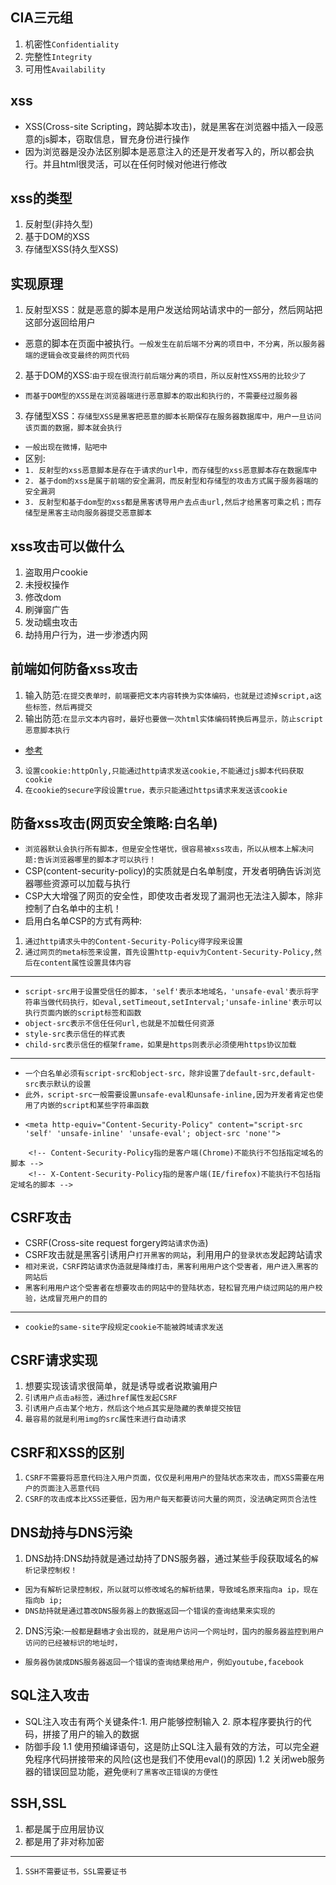 ## CIA三元组
1. 机密性`Confidentiality`
2. 完整性`Integrity`
3. 可用性`Availability`

## xss
* XSS(Cross-site Scripting，跨站脚本攻击)，就是黑客在浏览器中插入一段恶意的js脚本，窃取信息，冒充身份进行操作
* 因为浏览器是没办法区别脚本是恶意注入的还是开发者写入的，所以都会执行。并且html很灵活，可以在任何时候对他进行修改

## xss的类型
1. 反射型(非持久型)
2. 基于DOM的XSS
3. 存储型XSS(持久型XSS)

## 实现原理
1. 反射型XSS：就是恶意的脚本是用户发送给网站请求中的一部分，然后网站把这部分返回给用户
* 恶意的脚本在页面中被执行。`一般发生在前后端不分离的项目中，不分离，所以服务器端的逻辑会改变最终的网页代码`
2. 基于DOM的XSS:`由于现在很流行前后端分离的项目，所以反射性XSS用的比较少了`
* `而基于DOM型的XSS是在浏览器端进行恶意脚本的取出和执行的，不需要经过服务器`
3. 存储型XSS：`存储型XSS是黑客把恶意的脚本长期保存在服务器数据库中，用户一旦访问该页面的数据，脚本就会执行`
* `一般出现在微博，贴吧中`
* 区别:
* `1. 反射型的xss恶意脚本是存在于请求的url中，而存储型的xss恶意脚本存在数据库中`
* `2. 基于dom的xss是属于前端的安全漏洞，而反射型和存储型的攻击方式属于服务器端的安全漏洞`
* `3. 反射型和基于dom型的xss都是黑客诱导用户去点击url,然后才给黑客可乘之机；而存储型是黑客主动向服务器提交恶意脚本`

## xss攻击可以做什么
1. 盗取用户cookie
2. 未授权操作
3. 修改dom
4. 刷弹窗广告
5. 发动蠕虫攻击
6. 劫持用户行为，进一步渗透内网

## 前端如何防备xss攻击
1. 输入防范:`在提交表单时，前端要把文本内容转换为实体编码，也就是过滤掉script,a这些标签，然后再提交`
2. 输出防范:`在显示文本内容时，最好也要做一次html实体编码转换后再显示，防止script恶意脚本执行`
* [参考](https://www.jianshu.com/p/e554b5a5c304)
3. `设置cookie:httpOnly,只能通过http请求发送cookie,不能通过js脚本代码获取cookie`
4. `在cookie的secure字段设置true，表示只能通过https请求来发送该cookie`

## 防备xss攻击(网页安全策略:白名单)
* `浏览器默认会执行所有脚本，但是安全性堪忧，很容易被xss攻击，所以从根本上解决问题:告诉浏览器哪里的脚本才可以执行！`
* CSP(content-security-policy)的实质就是白名单制度，开发者明确告诉浏览器哪些资源可以加载与执行
* CSP大大增强了网页的安全性，即使攻击者发现了漏洞也无法注入脚本，除非控制了白名单中的主机！
* 启用白名单CSP的方式有两种:
1. `通过http请求头中的Content-Security-Policy得字段来设置`
2. `通过网页的meta标签来设置，首先设置http-equiv为Content-Security-Policy,然后在content属性设置具体内容`
---
* `script-src用于设置受信任的脚本，'self'表示本地域名，'unsafe-eval'表示将字符串当做代码执行，如eval,setTimeout,setInterval;'unsafe-inline'表示可以执行页面内嵌的script标签和函数`
* `object-src表示不信任任何url,也就是不加载任何资源`
* `style-src表示信任的样式表`
* `child-src表示信任的框架frame，如果是https则表示必须使用https协议加载`
---
* `一个白名单必须有script-src和object-src，除非设置了default-src,default-src表示默认的设置`
* `此外，script-src一般需要设置unsafe-eval和unsafe-inline,因为开发者肯定也使用了内嵌的script和某些字符串函数`
*     <meta http-equiv="Content-Security-Policy" content="script-src 'self' 'unsafe-inline' 'unsafe-eval'; object-src 'none'">

```
	<!-- Content-Security-Policy指的是客户端(Chrome)不能执行不包括指定域名的脚本 -->
	<!-- X-Content-Security-Policy指的是客户端(IE/firefox)不能执行不包括指定域名的脚本 -->
```

## CSRF攻击
* CSRF(Cross-site request forgery`跨站请求伪造`)
* CSRF攻击就是黑客引诱用户`打开黑客的网站`，利用用户的`登录状态`发起跨站请求
* `相对来说，CSRF跨站请求伪造就是降维打击，黑客利用用户这个受害者，用户进入黑客的网站后`
* `黑客利用用户这个受害者在想要攻击的网站中的登陆状态，轻松冒充用户绕过网站的用户校验，达成冒充用户的目的`
---
* `cookie的same-site字段规定cookie不能被跨域请求发送`

## CSRF请求实现
1. 想要实现该请求很简单，就是诱导或者说欺骗用户
2. `引诱用户点击a标签，通过href属性发起CSRF`
3. `引诱用户点击某个地方，然后这个地点其实是隐藏的表单提交按钮`
4. `最容易的就是利用img的src属性来进行自动请求`

## CSRF和XSS的区别
1. `CSRF不需要将恶意代码注入用户页面，仅仅是利用用户的登陆状态来攻击，而XSS需要在用户的页面注入恶意代码`
2. `CSRF的攻击成本比XSS还要低，因为用户每天都要访问大量的网页，没法确定网页合法性`

## DNS劫持与DNS污染
1. DNS劫持:DNS劫持就是通过劫持了DNS服务器，通过某些手段获取域名的`解析记录控制权！`
* `因为有解析记录控制权，所以就可以修改域名的解析结果，导致域名原来指向a ip，现在指向b ip;`
* `DNS劫持就是通过篡改DNS服务器上的数据返回一个错误的查询结果来实现的`
2. DNS污染:`一般都是翻墙才会出现的，就是用户访问一个网址时，国内的服务器监控到用户访问的已经被标识的地址时，`
*  `服务器伪装成DNS服务器返回一个错误的查询结果给用户，例如youtube,facebook`

## SQL注入攻击
* SQL注入攻击有两个关键条件:1. 用户能够控制输入 2. 原本程序要执行的代码，拼接了用户的输入的数据
* 防御手段
1.1 使用预编译语句，这是防止SQL注入最有效的方法，可以完全避免程序代码拼接带来的风险(这也是我们不使用eval()的原因)
1.2 关闭web服务器的错误回显功能，避免`便利了黑客改正错误的方便性`

## SSH,SSL
1. 都是属于应用层协议
2. 都是用了非对称加密
---
1. `SSH不需要证书，SSL需要证书`
